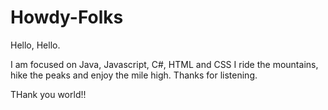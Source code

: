 # Howdy-Folks

Hello, Hello.

I am focused on Java, Javascript, C#, HTML and CSS
I ride the mountains, hike the peaks and enjoy the mile high.
Thanks for listening.

THank you world!!
